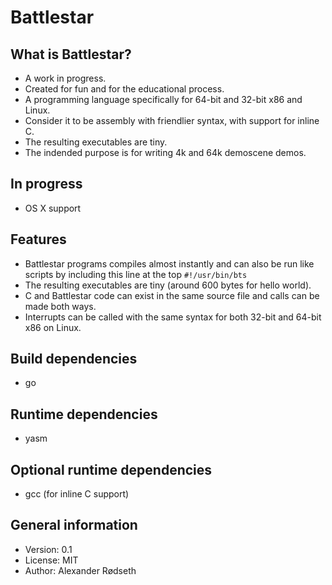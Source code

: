 Battlestar
==========

What is Battlestar?
-------------------

* A work in progress.
* Created for fun and for the educational process.
* A programming language specifically for 64-bit and 32-bit x86 and Linux.
* Consider it to be assembly with friendlier syntax, with support for inline C.
* The resulting executables are tiny.
* The indended purpose is for writing 4k and 64k demoscene demos.

In progress
-----------
* OS X support

Features
--------------
* Battlestar programs compiles almost instantly and can also be run like scripts by including this line at the top
  ```#!/usr/bin/bts```
* The resulting executables are tiny (around 600 bytes for hello world).
* C and Battlestar code can exist in the same source file and calls can be made both ways.
* Interrupts can be called with the same syntax for both 32-bit and 64-bit x86 on Linux.

Build dependencies
------------------
* go

Runtime dependencies
--------------------
* yasm

Optional runtime dependencies
-----------------------------
* gcc (for inline C support)

General information
-------------------
* Version: 0.1
* License: MIT
* Author: Alexander Rødseth

